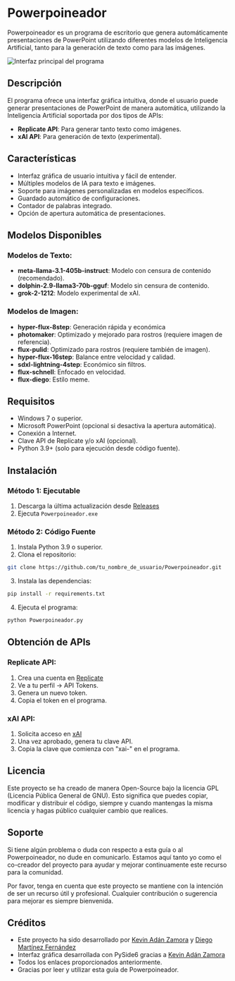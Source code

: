 # Powerpoineador

Powerpoineador es un programa de escritorio que genera automáticamente presentaciones de PowerPoint utilizando diferentes modelos de Inteligencia Artificial, tanto para la generación de texto como para las imágenes.

![Interfaz principal del programa](imágenes/captura.png)

## Descripción

El programa ofrece una interfaz gráfica intuitiva, donde el usuario puede generar presentaciones de PowerPoint de manera automática, utilizando la Inteligencia Artificial soportada por dos tipos de APIs:

- **Replicate API**: Para generar tanto texto como imágenes.
- **xAI API**: Para generación de texto (experimental).

## Características

- Interfaz gráfica de usuario intuitiva y fácil de entender.
- Múltiples modelos de IA para texto e imágenes.
- Soporte para imágenes personalizadas en modelos específicos.
- Guardado automático de configuraciones.
- Contador de palabras integrado.
- Opción de apertura automática de presentaciones.

## Modelos Disponibles

### Modelos de Texto:
- **meta-llama-3.1-405b-instruct**: Modelo con censura de contenido (recomendado).
- **dolphin-2.9-llama3-70b-gguf**: Modelo sin censura de contenido.
- **grok-2-1212**: Modelo experimental de xAI.

### Modelos de Imagen:
- **hyper-flux-8step**: Generación rápida y económica
- **photomaker**: Optimizado y mejorado para rostros (requiere imagen de referencia).
- **flux-pulid**: Optimizado para rostros (requiere también de imagen).
- **hyper-flux-16step**: Balance entre velocidad y calidad.
- **sdxl-lightning-4step**: Económico sin filtros.
- **flux-schnell**: Enfocado en velocidad.
- **flux-diego**: Estilo meme.

## Requisitos

- Windows 7 o superior.
- Microsoft PowerPoint (opcional si desactiva la apertura automática).
- Conexión a Internet.
- Clave API de Replicate y/o xAI (opcional).
- Python 3.9+ (solo para ejecución desde código fuente).

## Instalación

### Método 1: Ejecutable
1. Descarga la última actualización desde [Releases](https://github.com/KevinAZHD/Powerpoineador/releases/)
2. Ejecuta `Powerpoineador.exe`

### Método 2: Código Fuente
1. Instala Python 3.9 o superior.
2. Clona el repositorio:
```bash
git clone https://github.com/tu_nombre_de_usuario/Powerpoineador.git
```
3. Instala las dependencias:
```bash
pip install -r requirements.txt
```
4. Ejecuta el programa:
```bash
python Powerpoineador.py
```

## Obtención de APIs

### Replicate API:
1. Crea una cuenta en [Replicate](https://replicate.com)
2. Ve a tu perfil → API Tokens.
3. Genera un nuevo token.
4. Copia el token en el programa.

### xAI API:
1. Solicita acceso en [xAI](https://console.x.ai)
2. Una vez aprobado, genera tu clave API.
3. Copia la clave que comienza con "xai-" en el programa.

## Licencia

Este proyecto se ha creado de manera Open-Source bajo la licencia GPL (Licencia Pública General de GNU). Esto significa que puedes copiar, modificar y distribuir el código, siempre y cuando mantengas la misma licencia y hagas público cualquier cambio que realices.

## Soporte

Si tiene algún problema o duda con respecto a esta guía o al Powerpoineador, no dude en comunicarlo. Estamos aquí tanto yo como el co-creador del proyecto para ayudar y mejorar continuamente este recurso para la comunidad.

Por favor, tenga en cuenta que este proyecto se mantiene con la intención de ser un recurso útil y profesional. Cualquier contribución o sugerencia para mejorar es siempre bienvenida.

## Créditos

- Este proyecto ha sido desarrollado por [Kevin Adán Zamora](https://github.com/KevinAZHD) y [Diego Martínez Fernández](https://github.com/Dgmtnz)
- Interfaz gráfica desarrollada con PySide6 gracias a [Kevin Adán Zamora](https://github.com/KevinAZHD)
- Todos los enlaces proporcionados anteriormente.
- Gracias por leer y utilizar esta guía de Powerpoineador.
